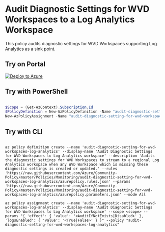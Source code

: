 # Audit Diagnostic Settings for WVD Workspaces to a Log Analytics Workspace

This policy audits diagnostic settings for WVD Workspaces supporting Log Analytics as a sink point.

## Try on Portal

[![Deploy to Azure](http://azuredeploy.net/deploybutton.png)](https://portal.azure.com/#blade/Microsoft_Azure_Policy/CreatePolicyDefinitionBlade/uri/https%3A%2F%2Fraw.githubusercontent.com%2FAzure%2Fcommunity-policy%2Fmaster%2Fpolicies%2FMonitoring%2Faudit-diagnostic-setting-for-wvd-workspaces-log-analytics%2Fazurepolicy.json)

## Try with PowerShell

````powershell

$Scope = (Get-AzContext).Subscription.Id
$PolicyDefinition = New-AzPolicyDefinition -Name "audit-diagnostic-setting-for-wvd-workspaces-log-analytics" -DisplayName "Audit Diagnostic Settings for WVD Workspaces to Log Analytics workspace" -description "Audits the diagnostic settings for WVD Workspaces to stream to a regional Log Analytics workspace when any WVD Workspace which is missing these diagnostic settings is created or updated." -Policy 'https://raw.githubusercontent.com/Azure/Community-Policy/master/Policies/Monitoring/audit-diagnostic-setting-for-wvd-workspaces-log-analytics/azurepolicy.rules.json' -Parameter 'https://raw.githubusercontent.com/Azure/Community-Policy/master/Policies/Monitoring/audit-diagnostic-setting-for-wvd-workspaces-log-analytics/azurepolicy.parameters.json' -Mode All
New-AzPolicyAssignment -Name "audit-diagnostic-setting-for-wvd-workspaces-log-analytics" -DisplayName "Audit Diagnostic Settings for WVD Workspaces to Log Analytics workspace" -Scope <scope> -PolicyDefinition $PolicyDefinition -effect <AuditIfNotExists|Disabled> -logsEnabled <True|False>

````

## Try with CLI

````cli

az policy definition create --name 'audit-diagnostic-setting-for-wvd-workspaces-log-analytics' --display-name 'Audit Diagnostic Settings for WVD Workspaces to Log Analytics workspace' --description 'Audits the diagnostic settings for WVD Workspaces to stream to a regional Log Analytics workspace when any WVD Workspace which is missing these diagnostic settings is created or updated.' --rules 'https://raw.githubusercontent.com/Azure/Community-Policy/master/Policies/Monitoring/audit-diagnostic-setting-for-wvd-workspaces-log-analytics/azurepolicy.rules.json' --params 'https://raw.githubusercontent.com/Azure/Community-Policy/master/Policies/Monitoring/audit-diagnostic-setting-for-wvd-workspaces-log-analytics/azurepolicy.parameters.json' --mode All

az policy assignment create --name 'audit-diagnostic-setting-for-wvd-workspaces-log-analytics' --display-name 'Audit Diagnostic Settings for WVD Workspaces to Log Analytics workspace' --scope <scope> --params "{ 'effect': { 'value': '<AuditIfNotExists|Disabled>' }, 'logsEnabled': { 'value': '<True|False>' } }" --policy "audit-diagnostic-setting-for-wvd-workspaces-log-analytics"

````
